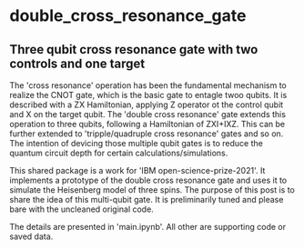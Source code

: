 # double_cross_resonance_gate
## Three qubit cross resonance gate with two controls and one target

The 'cross resonance' operation has been the fundamental mechanism to realize the CNOT gate, which is the basic gate to entagle twoo qubits. It is described with a ZX Hamiltonian, applying Z operator ot the control qubit and X on the target qubit. The 'double cross resonance' gate extends this operation to three qubits, following a Hamiltonian of ZXI+IXZ. This can be further extended to 'tripple/quadruple cross resonance' gates and so on. The intention of devicing those multiple qubit gates is to reduce the quantum circuit depth for certain calculations/simulations.

This shared package is a work for 'IBM open-science-prize-2021'. It implements a prototype of the double cross resonance gate and uses it to simulate the Heisenberg model of three spins. The purpose of this post is to share the idea of this multi-qubit gate. It is preliminarily tuned and please bare with the uncleaned original code. 

The details are presented in 'main.ipynb'. All other are supporting code or saved data.
